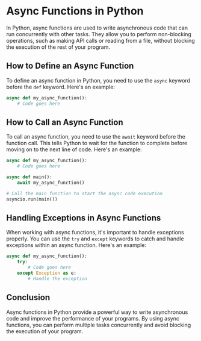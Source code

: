 # Async Functions in Python

In Python, async functions are used to write asynchronous code that can run concurrently with other tasks. They allow you to perform non-blocking operations, such as making API calls or reading from a file, without blocking the execution of the rest of your program.

## How to Define an Async Function

To define an async function in Python, you need to use the `async` keyword before the `def` keyword. Here's an example:

```python
async def my_async_function():
    # Code goes here
```

## How to Call an Async Function

To call an async function, you need to use the `await` keyword before the function call. This tells Python to wait for the function to complete before moving on to the next line of code. Here's an example:

```python
async def my_async_function():
    # Code goes here

async def main():
    await my_async_function()

# Call the main function to start the async code execution
asyncio.run(main())
```

## Handling Exceptions in Async Functions

When working with async functions, it's important to handle exceptions properly. You can use the `try` and `except` keywords to catch and handle exceptions within an async function. Here's an example:

```python
async def my_async_function():
    try:
        # Code goes here
    except Exception as e:
        # Handle the exception
```

## Conclusion

Async functions in Python provide a powerful way to write asynchronous code and improve the performance of your programs. By using async functions, you can perform multiple tasks concurrently and avoid blocking the execution of your program.
